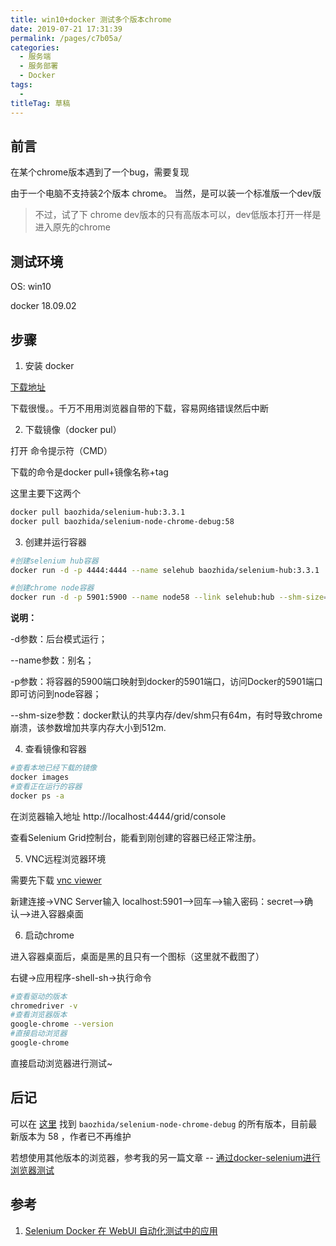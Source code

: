 ```yaml
---
title: win10+docker 测试多个版本chrome
date: 2019-07-21 17:31:39
permalink: /pages/c7b05a/
categories: 
  - 服务端
  - 服务部署
  - Docker
tags: 
  - 
titleTag: 草稿
---
```

## 前言

在某个chrome版本遇到了一个bug，需要复现

由于一个电脑不支持装2个版本 chrome。 当然，是可以装一个标准版一个dev版

> 不过，试了下 chrome dev版本的只有高版本可以，dev低版本打开一样是进入原先的chrome

## 测试环境

OS: win10

docker 18.09.02

## 步骤

1. 安装 docker

[下载地址](https://download.docker.com/win/stable/Docker%20for%20Windows%20Installer.exe)

下载很慢。。千万不用用浏览器自带的下载，容易网络错误然后中断

2. 下载镜像（docker pul）

打开 命令提示符（CMD）

下载的命令是docker pull+镜像名称+tag

这里主要下这两个

```sh
docker pull baozhida/selenium-hub:3.3.1
docker pull baozhida/selenium-node-chrome-debug:58
```

3. 创建并运行容器
```sh
#创建selenium hub容器
docker run -d -p 4444:4444 --name selehub baozhida/selenium-hub:3.3.1

#创建chrome node容器
docker run -d -p 5901:5900 --name node58 --link selehub:hub --shm-size=512m baozhida/selenium-node-chrome-debug:58
```
**说明：**

-d参数：后台模式运行；

--name参数：别名；

-p参数：将容器的5900端口映射到docker的5901端口，访问Docker的5901端口即可访问到node容器；

--shm-size参数：docker默认的共享内存/dev/shm只有64m，有时导致chrome崩溃，该参数增加共享内存大小到512m.

4. 查看镜像和容器

```sh
#查看本地已经下载的镜像
docker images
#查看正在运行的容器
docker ps -a
```

在浏览器输入地址 http://localhost:4444/grid/console

查看Selenium Grid控制台，能看到刚创建的容器已经正常注册。

5. VNC远程浏览器环境

需要先下载 [vnc viewer](https://www.realvnc.com/download/file/viewer.files/VNC-Viewer-6.19.325-Windows.exe)

新建连接->VNC Server输入 localhost:5901-->回车-->输入密码：secret-->确认-->进入容器桌面

6. 启动chrome

进入容器桌面后，桌面是黑的且只有一个图标（这里就不截图了）

右键->应用程序-shell-sh->执行命令

```sh
#查看驱动的版本
chromedriver -v 
#查看浏览器版本
google-chrome --version
#直接启动浏览器
google-chrome
```
直接启动浏览器进行测试~

## 后记

可以在 [这里](https://hub.docker.com/r/baozhida/selenium-node-chrome-debug/tags) 找到 `baozhida/selenium-node-chrome-debug` 的所有版本，目前最新版本为 58 ，作者已不再维护

若想使用其他版本的浏览器，参考我的另一篇文章 -- [通过docker-selenium进行浏览器测试](./通过docker-selenium进行浏览器测试.md)

## 参考

1. [Selenium Docker 在 WebUI 自动化测试中的应用](https://testerhome.com/topics/8450)